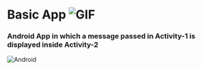 # Basic App ![GIF](https://media.tenor.com/images/572158d7ed36ea06badbb949aeb94f47/tenor.gif)
### Android App in which a message passed in Activity-1 is displayed inside Activity-2
![Android](https://media.giphy.com/media/WsJzXF8M8tl6w/giphy.gif)
